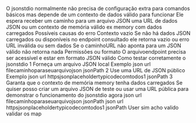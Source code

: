 O jsonstdio normalmente não precisa de configuração extra para comandos básicos mas depende de um contexto de dados válido para funcionar Ele espera receber um caminho para um arquivo JSON uma URL de dados JSON ou um contexto de memória válido ex memory com dados carregados
 Possíveis causas do erro
 Contexto vazio Se não há dados JSON carregados ou disponíveis no endpoint consultado ele retorna vazio ou erro
 URL inválida ou sem dados Se o caminhoURL não aponta para um JSON válido não retorna nada
 Permissões ou formato O arquivoendpoint precisa ser acessível e estar em formato JSON válido
 Como testar corretamente o jsonstdio
1 Forneça um arquivo JSON local
 Exemplo
json
url filecaminhoparaseuarquivojson
jsonPath 
2 Use uma URL de JSON público
 Exemplo
json
url httpsjsonplaceholdertypicodecomtodos1
jsonPath 
3 Garanta que o contexto de memória memory tenha dados carregados
Se quiser posso criar um arquivo JSON de teste ou usar uma URL pública para demonstrar o funcionamento do jsonstdio agora
json
url filecaminhoparaseuarquivojson
jsonPath 
json
url httpsjsonplaceholdertypicodecomtodos1
jsonPath 
User
sim acho valido validar os map